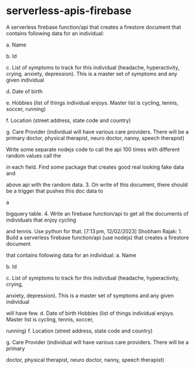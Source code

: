 # serverless-apis-firebase



A serverless firebase function/api that creates a firestore document that contains following data for an individual:

  a. Name

  b. Id

  c. List of symptoms to track for this individual (headache, hyperactivity, crying. anxiety, depression). This is a master set of symptoms and any given      individual

  d. Date of birth

  e. Hobbies (list of things individual enjoys. Master list is cycling, tennis, soccer, running)

  f. Location (street address, state code and country) 
  
  g. Care Provider (individual will have various care providers. There will be a primary doctor, physical therapist, neuro doctor, nanny, speech     therapist) 

Write some separate nodejs code to call the api 100 times with different random values call the

in each field. Find some package that creates good real looking fake data and

above api with the random data. 3. On write of this document, there should be a trigger that pushes this doc data to

a

bigquery table. 4. Write an firebase function/api to get all the documents of individuals that enjoy cycling

and tennis. Use python for that.
[7:13 pm, 12/02/2023] Shobham Rajak: 1. Build a serverless firebase function/api (use nodejs) that creates a firestore document

that contains following data for an individual: a. Name

b. Id

c. List of symptoms to track for this individual (headache, hyperactivity, crying,

anxiety, depression). This is a master set of symptoms and any given individual

will have few. d. Date of birth Hobbies (list of things individual enjoys. Master list is cycling, tennis, soccer,

running) f. Location (street address, state code and country)

g. Care Provider (individual will have various care providers. There will be a primary

doctor, physical therapist, neuro doctor, nanny, speech therapist)

